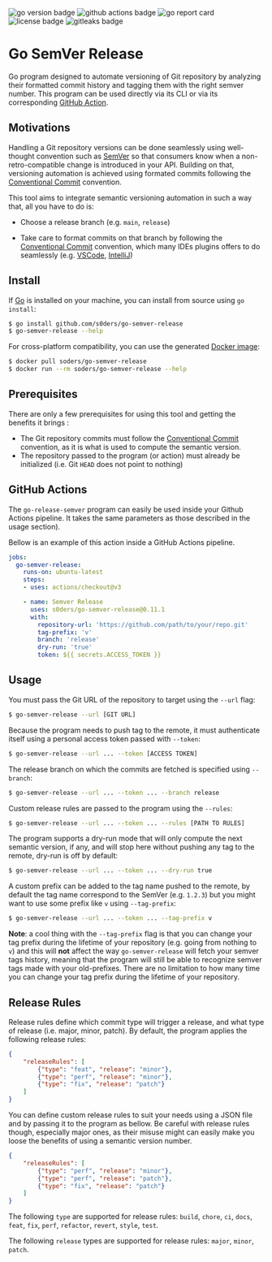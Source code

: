 <img alt="go version badge" src="https://img.shields.io/github/go-mod/go-version/s0ders/go-semver-release"> <img alt="github actions badge" src="https://github.com/s0ders/go-semver-release/actions/workflows/main.yaml/badge.svg"> <img alt="go report card" src="https://goreportcard.com/badge/github.com/s0ders/go-semver-release"> <img alt="license badge" src="https://img.shields.io/github/license/s0ders/go-semver-release"> <img alt="gitleaks badge" src="https://img.shields.io/badge/protected%20by-gitleaks-blue"> 

# Go SemVer Release

Go program designed to automate versioning of Git repository by analyzing their formatted commit history and tagging them with the right semver number. This program can be used directly via its CLI or via its corresponding [GitHub Action](https://github.com/marketplace/actions/go-semver-release).

## Motivations

Handling a Git repository versions can be done seamlessly using well-thought convention such as [SemVer](https://semver.org/) so that consumers know when a non-retro-compatible change is introduced in your API. Building on that, versioning automation is achieved using formated commits following the [Conventional Commit](https://www.conventionalcommits.org/en/v1.0.0/) convention.

This tool aims to integrate semantic versioning automation in such a way that, all you have to do is:

- Choose a release branch (e.g. `main`, `release`)

- Take care to format commits on that branch by following the [Conventional Commit](https://www.conventionalcommits.org/en/v1.0.0/) convention, which many IDEs plugins offers to do seamlessly (e.g. [VSCode](https://marketplace.visualstudio.com/items?itemName=vivaxy.vscode-conventional-commits), [IntelliJ](https://plugins.jetbrains.com/plugin/13389-conventional-commit))

## Install

If [Go](https://go.dev) is installed on your machine, you can install from source using `go install`:

```bash
$ go install github.com/s0ders/go-semver-release
$ go-semver-release --help
```

For cross-platform compatibility, you can use the generated [Docker image](https://hub.docker.com/r/soders/go-semver-release/tags):

```bash
$ docker pull soders/go-semver-release
$ docker run --rm soders/go-semver-release --help
```

## Prerequisites

There are only a few prerequisites for using this tool and getting the benefits it brings :

- The Git repository commits must follow the [Conventional Commit](https://www.conventionalcommits.org/en/v1.0.0/) convention, as it is what is used to compute the semantic version.
- The repository passed to the program (or action) must already be initialized (i.e. Git `HEAD` does not point to nothing)

## GitHub Actions

The `go-release-semver` program can easily be used inside your Github Actions pipeline. It takes the same parameters as those described in the usage section).

Bellow is an example of this action inside a GitHub Actions pipeline.

```yaml
jobs:
  go-semver-release:
    runs-on: ubuntu-latest
    steps:
    - uses: actions/checkout@v3

    - name: Semver Release
      uses: s0ders/go-semver-release@0.11.1
      with:
        repository-url: 'https://github.com/path/to/your/repo.git'
        tag-prefix: 'v'
        branch: 'release'
        dry-run: 'true'
        token: ${{ secrets.ACCESS_TOKEN }}
```



## Usage

You must pass the Git URL of the repository to target using the `--url` flag:

```bash
$ go-semver-release --url [GIT URL]
```

Because the program needs to push tag to the remote, it must authenticate itself using a personal access token passed with `--token`:

```bash
$ go-semver-release --url ... --token [ACCESS TOKEN]
```

The release branch on which the commits are fetched is specified using `--branch`:

```bash
$ go-semver-release --url ... --token ... --branch release
```

Custom release rules are passed to the program using the `--rules`:

```bash
$ go-semver-release --url ... --token ... --rules [PATH TO RULES]
```

The program supports a dry-run mode that will only compute the next semantic version, if any, and will stop here without pushing any tag to the remote, dry-run is off by default:

```bash
$ go-semver-release --url ... --token ... --dry-run true
```

A custom prefix can be added to the tag name pushed to the remote, by default the tag name correspond to the SemVer (e.g. `1.2.3`) but you might want to use some prefix like `v` using `--tag-prefix`:

```bash
$ go-semver-release --url ... --token ... --tag-prefix v
```

**Note**: a cool thing with the `--tag-prefix` flag is that you can change your tag prefix during the lifetime of your repository (e.g. going from nothing to `v`) and this will **not** affect the way `go-semver-release` will fetch your semver tags history, meaning that the program will still be able to recognize semver tags made with your old-prefixes. There are no limitation to how many time you can change your tag prefix during the lifetime of your repository.



## Release Rules

Release rules define which commit type will trigger a release, and what type of release (i.e. major, minor, patch). By default, the program applies the following release rules:

```json
{
    "releaseRules": [
        {"type": "feat", "release": "minor"},
        {"type": "perf", "release": "minor"},
        {"type": "fix", "release": "patch"}
    ]
}
```

You can define custom release rules to suit your needs using a JSON file and by passing it to the program as bellow. Be careful with release rules though, especially major ones, as their misuse might can easily make you loose the benefits of using a semantic version number.

```json
{
    "releaseRules": [
        {"type": "perf", "release": "minor"},
        {"type": "perf", "release": "patch"},
        {"type": "fix", "release": "patch"}
    ]
}
```

The following `type` are supported for release rules: `build`, `chore`, `ci`, `docs`, `feat`, `fix`, `perf`, `refactor`, `revert`, `style`, `test`.

The following `release` types are supported for release rules: `major`, `minor`, `patch`.
